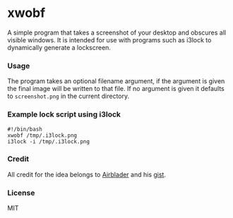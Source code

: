 xwobf
=====

A simple program that takes a screenshot of your desktop and obscures all
visible windows. It is intended for use with programs such as i3lock to
dynamically generate a lockscreen.

### Usage

The program takes an optional filename argument, if the argument is given the
final image will be written to that file. If no argument is given it defaults
to `screenshot.png` in the current directory.

### Example lock script using i3lock

```
#!/bin/bash
xwobf /tmp/.i3lock.png
i3lock -i /tmp/.i3lock.png
```

### Credit

All credit for the idea belongs to [Airblader](https://github.com/Airblader) and
his [gist](https://gist.github.com/Airblader/3a96a407e16dae155744).

### License

MIT
